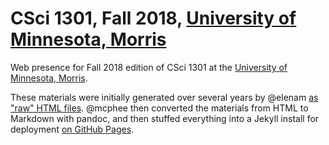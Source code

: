 # CSci 1301, Fall 2018, [University of Minnesota, Morris](https://www.morris.umn.edu)

Web presence for Fall 2018 edition of CSci 1301 at the [University of Minnesota, Morris](https://www.morris.umn.edu).

These materials were initially generated over several years by @elenam
[as "raw" HTML files](http://cda.morris.umn.edu/~elenam/1301fall2018/index.html).
@mcphee then converted the materials from HTML to Markdown with pandoc, and then
stuffed everything into a Jekyll install for deployment [on GitHub Pages](https://umm-csci.github.io/csci-1301-fall-2021/).
